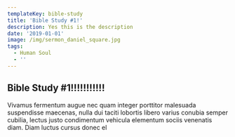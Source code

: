 ```yaml
---
templateKey: bible-study
title: 'Bible Study #1!'
description: Yes this is the description
date: '2019-01-01'
image: /img/sermon_daniel_square.jpg
tags:
  - Human Soul
  - ''
---
```


## Bible Study #1!!!!!!!!!!!

Vivamus fermentum augue nec quam integer porttitor malesuada suspendisse maecenas, nulla dui taciti lobortis libero varius conubia semper cubilia, lectus justo condimentum vehicula elementum sociis venenatis diam. Diam luctus cursus donec el
